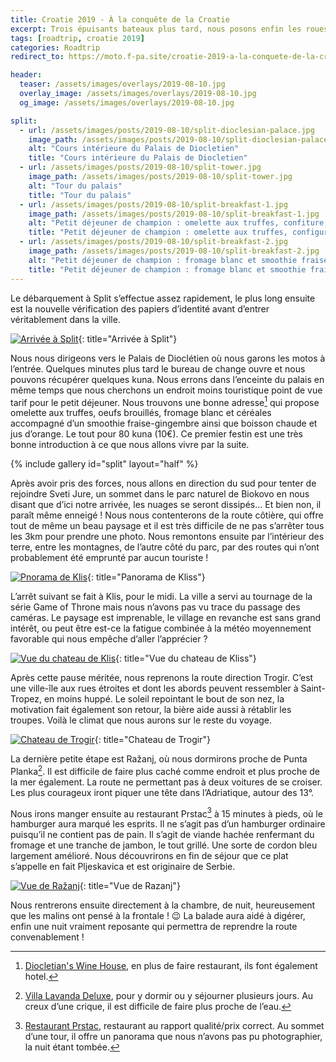 ```yaml
---
title: Croatie 2019 - À la conquête de la Croatie
excerpt: Trois épuisants bateaux plus tard, nous posons enfin les roues à terre, en Croatie ! 
tags: [roadtrip, croatie 2019]
categories: Roadtrip
redirect_to: https://moto.f-pa.site/croatie-2019-a-la-conquete-de-la-croatie/

header:
  teaser: /assets/images/overlays/2019-08-10.jpg
  overlay_image: /assets/images/overlays/2019-08-10.jpg
  og_image: /assets/images/overlays/2019-08-10.jpg

split:
  - url: /assets/images/posts/2019-08-10/split-dioclesian-palace.jpg
    image_path: /assets/images/posts/2019-08-10/split-dioclesian-palace.jpg
    alt: "Cours intérieure du Palais de Diocletien"
    title: "Cours intérieure du Palais de Diocletien"
  - url: /assets/images/posts/2019-08-10/split-tower.jpg
    image_path: /assets/images/posts/2019-08-10/split-tower.jpg
    alt: "Tour du palais"
    title: "Tour du palais"
  - url: /assets/images/posts/2019-08-10/split-breakfast-1.jpg
    image_path: /assets/images/posts/2019-08-10/split-breakfast-1.jpg
    alt: "Petit déjeuner de champion : omelette aux truffes, confiture, beurre !"
    title: "Petit déjeuner de champion : omelette aux truffes, configure, beurre !"
  - url: /assets/images/posts/2019-08-10/split-breakfast-2.jpg
    image_path: /assets/images/posts/2019-08-10/split-breakfast-2.jpg
    alt: "Petit déjeuner de champion : fromage blanc et smoothie fraise-gingembre qui réveille !"
    title: "Petit déjeuner de champion : fromage blanc et smoothie fraise-gingembre qui réveille !"
---
```


Le débarquement à Split s’effectue assez rapidement, le plus long ensuite est la nouvelle vérification des papiers
d’identité avant d’entrer véritablement dans la ville.

[![Arrivée à Split](/assets/images/posts/2019-08-10/split-arrival.jpg)](/assets/images/posts/2019-08-10/split-arrival.jpg){: title="Arrivée à Split"}

Nous nous dirigeons vers le Palais de Dioclétien où nous garons les motos à l’entrée. Quelques minutes plus tard le
bureau de change ouvre et nous pouvons récupérer quelques kuna. Nous errons dans l’enceinte du palais en même temps que
nous cherchons un endroit moins touristique point de vue tarif pour le petit déjeuner. Nous trouvons une bonne adresse[^1]
qui propose omelette aux truffes, oeufs brouillés, fromage blanc et céréales accompagné d’un smoothie fraise-gingembre
ainsi que boisson chaude et jus d’orange. Le tout pour 80 kuna (10€). Ce premier festin est une très bonne 
introduction à ce que nous allons vivre par la suite.

{% include gallery id="split" layout="half" %}

Après avoir pris des forces, nous allons en direction du sud pour tenter de rejoindre Sveti Jure, un sommet dans le
parc naturel de Biokovo en nous disant que d’ici notre arrivée, les nuages se seront dissipés… Et bien non, il
paraît même enneigé ! Nous nous contenterons de la route côtière, qui offre tout de même un beau paysage et il est très
difficile de ne pas s’arrêter tous les 3km pour prendre une photo. Nous remontons ensuite par l’intérieur des terre,
entre les montagnes, de l’autre côté du parc, par des routes qui n’ont probablement été emprunté par aucun touriste !

[![Pnorama de Klis](/assets/images/posts/2019-08-10/klis-panorama.jpg)](/assets/images/posts/2019-08-10/klis-panorama.jpg){: title="Panorama de Kliss"}

L’arrêt suivant se fait à Klis, pour le midi. La ville a servi au tournage de la série Game of Throne mais nous n’avons
pas vu trace du passage des caméras. Le paysage est imprenable, le village en revanche est sans grand intérêt, ou peut
être est-ce la fatigue combinée à la météo moyennement favorable qui nous empêche d’aller l’apprécier ?

[![Vue du chateau de Klis](/assets/images/posts/2019-08-10/klis-castle.jpg)](/assets/images/posts/2019-08-10/klis-castle.jpg){: title="Vue du chateau de Kliss"}

Après cette pause méritée, nous reprenons la route direction Trogir. C’est une ville-île aux rues étroites et dont les
abords peuvent ressembler à Saint-Tropez, en moins huppé. Le soleil repointant le bout de son nez, la motivation fait
également son retour, la bière aide aussi à rétablir les troupes. Voilà le climat que nous aurons sur le reste du voyage.

[![Chateau de Trogir](/assets/images/posts/2019-08-10/trogir-castle.jpg)](/assets/images/posts/2019-08-10/trogir-castle.jpg){: title="Chateau de Trogir"}

La dernière petite étape est Ražanj, où nous dormirons proche de Punta Planka[^2]. Il est difficile de faire plus caché
comme endroit et plus proche de la mer également. La route ne permettant pas à deux voitures de se croiser. Les plus
courageux iront piquer une tête dans l’Adriatique, autour des 13°.

Nous irons manger ensuite au restaurant Prstac[^3] à 15 minutes à pieds, où le hamburger aura marqué les esprits. Il ne 
s’agit pas d’un hamburger ordinaire puisqu’il ne contient pas de pain. Il s’agit de viande hachée renfermant du fromage
et une tranche de jambon, le tout grillé. Une sorte de cordon bleu largement amélioré. Nous découvrirons en fin de
séjour que ce plat s’appelle en fait Pljeskavica et est originaire de Serbie.

[![Vue de Ražanj](/assets/images/posts/2019-08-10/razanj.jpg)](/assets/images/posts/2019-08-10/razanj.jpg){: title="Vue de Razanj"}

Nous rentrerons ensuite directement à la chambre, de nuit, heureusement que les malins ont pensé à la frontale ! 😉
La balade aura aidé à digérer, enfin une nuit vraiment reposante qui permettra de reprendre la route convenablement !

[^1]: [Diocletian's Wine House](https://goo.gl/maps/Bdf7gEWQH8rz5CrU7), en plus de faire restaurant, ils font également hotel.
[^2]: [Villa Lavanda Deluxe](https://goo.gl/maps/WoT93jezGHNstj2x6), pour y dormir ou y séjourner plusieurs jours. Au creux d’une crique, il est difficile de faire plus proche de l’eau.
[^3]: [Restaurant Prstac](https://goo.gl/maps/2kxpB1PiUcyrjExn8), restaurant au rapport qualité/prix correct. Au sommet d’une tour, il offre un panorama que nous n’avons pas pu photographier, la nuit étant tombée.
